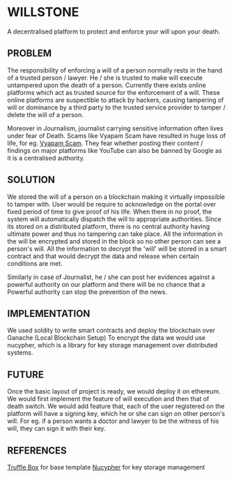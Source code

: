# WILLSTONE

A decentralised platform to protect and enforce your will upon your death.

## PROBLEM

The responsibility of enforcing a will of a person normally rests in the hand of a trusted person / lawyer. He / she is trusted to make will execute untampered upon the death of a person.
Currently there exists online platforms which act as trusted source for the enforcement of a will.
These online platforms are suspectible to attack by hackers, causing tampering of will or dominance by a third party to the trusted service provider to tamper / delete the will of a person.

Moreover in Journalism, journalist carrying sensitive information often lives under fear of Death. Scams like Vyapam Scam have resulted in huge loss of life, for eg. [Vyapam Scam](https://en.wikipedia.org/wiki/Vyapam_scam). They fear whether posting their content / findings on major platforms like YouTube can also be banned by Google as it is a centralised authority.

## SOLUTION

We stored the will of a person on a blockchain making it virtually impossible to tamper with.
User would be require to acknowledge on the portal over fixed period of time to give proof of his life. When there in no proof, the system will automatically dispatch the will to appropriate authorities.
Since its stored on a distributed platform, there is no central authority having ultimate power and thus no tampering can take place.
All the information in the will be encrypted and stored in the block so no other person can see a person's will. All the information to decrypt the 'will' will be stored in a smart contract and that would decrypt the data and release when certain conditions are met.

Similarly in case of Journalist, he / she can post her evidences against a powerful authority on our platform and there will be no chance that a Powerful authority can stop the prevention of the news.

## IMPLEMENTATION

We used soldity to write smart contracts and deploy the blockchain over Ganache (Local Blockchain Setup)
To encrypt the data we would use nucypher, which is a library for key storage management over distributed systems.

## FUTURE

Once the basic layout of project is ready, we would deploy it on ethereum.
We would first implement the feature of will execution and then that of death switch.
We would add feature that, each of the user registered on the platform will have a signing key, which he or she can sign on other person's will. For eg. if a person wants a doctor and lawyer to be the witness of his will, they can sign it with their key.


## REFERENCES

[Truffle Box](https://www.trufflesuite.com/boxes/pet-shop) for base template
[Nucypher](https://github.com/nucypher/nucypher) for key storage management
